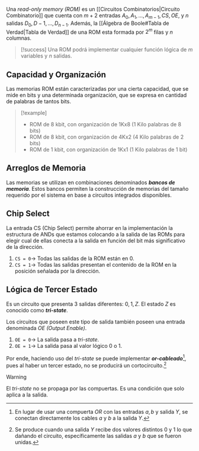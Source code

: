 Una *read-only memory (ROM)* es un [[Circuitos Combinatorios|Circuito Combinatorio]] que cuenta con $m + 2$ entradas $A_0, A_1, \dots, A_{m-1}, CS, OE$, y $n$ salidas $D_0, D-1, \dots, D_{n-1}$. Además, la [[Álgebra de Boole#Tabla de Verdad|Tabla de Verdad]] de una ROM esta formada por $2^m$ filas y $n$ columnas.

>[!success] 
>Una ROM podrá implementar cualquier función lógica de $m$ variables y $n$ salidas.

## Capacidad y Organización
Las memorias ROM están caracterizadas por una cierta capacidad, que se mide en bits y una determinada organización, que se expresa en cantidad de palabras de tantos bits.

>[!example]
>- ROM de 8 kbit, con organización de 1Kx8 (1 Kilo palabras de 8 bits)
>- ROM de 8 kbit, con organización de 4Kx2 (4 Kilo palabras de 2 bits)
>- ROM de 1 kbit, con organización de 1Kx1 (1 Kilo palabras de 1 bit)

## Arreglos de Memoria
Las memorias se utilizan en combinaciones denominados __*bancos de memoria*__. Estos bancos permiten la construcción de memorias del tamaño requerido por el sistema en base a circuitos integrados disponibles.

## Chip Select
La entrada CS (Chip Select) permite ahorrar en la implementación la estructura de ANDs que estamos colocando a la salida de las ROMs para elegir cual de ellas conecta a la salida en función del bit más significativo de la dirección.
1. $\texttt{CS = 0} \rightarrow$ Todas las salidas de la ROM están en 0.
2. $\texttt{CS = 1} \rightarrow$ Todas las salidas presentan el contenido de la ROM en la posición señalada por la dirección.

## Lógica de Tercer Estado
Es un circuito que presenta 3 salidas diferentes: $0,1,Z$. El estado $Z$ es conocido como __*tri-state*__.

Los circuitos que poseen este tipo de salida también poseen una entrada denominada *OE (Output Enable)*.
1. $\texttt{OE = 0} \rightarrow$ La salida pasa a *tri-state*.
2. $\texttt{OE = 1} \rightarrow$ La salida pasa al valor lógico 0 o 1.

Por ende, haciendo uso del *tri-state* se puede implementar __*or-cableado*__[^1], pues al haber un tercer estado, no se producirá un cortocircuito.[^2]

>[!warning] 
>El *tri-state* no se propaga por las compuertas. Es una condición que solo aplica a la salida.

[^1]: En lugar de usar una compuerta $OR$ con las entradas $a,b$ y salida $Y$, se conectan directamente los cables $a$ y $b$ a la salida $Y$.
[^2]: Se produce cuando una salida $Y$ recibe dos valores distintos $0$ y $1$ lo que dañando el circuito, específicamente las salidas $a$ y $b$ que se fueron unidas.
